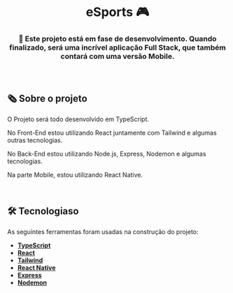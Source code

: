 <h1 align="center">eSports 🎮</h1>

<h3 align="center">🚧 Este projeto está em fase de desenvolvimento. Quando finalizado, será uma incrível aplicação Full Stack, que também contará com uma versão Mobile.<h3/>

<br/>

## 🗞️ Sobre o projeto

O Projeto será todo desenvolvido em TypeScript.

No Front-End estou utilizando React juntamente com Tailwind e algumas outras tecnologias.

No Back-End estou utilizando Node.js, Express, Nodemon e algumas tecnologias.

Na parte Mobile, estou utilizando React Native.

<br/>

## 🛠 Tecnologiaso

As seguintes ferramentas foram usadas na construção do projeto:
-  **[TypeScript](https://www.typescriptlang.org/)**
-  **[React](https://pt-br.reactjs.org/)**
-  **[Tailwind](https://tailwindcss.com/)**
-  **[React Native](https://reactnative.dev/)**
-  **[Express](https://expressjs.com/pt-br/)**
-  **[Nodemon](https://www.npmjs.com/package/nodemon)**
